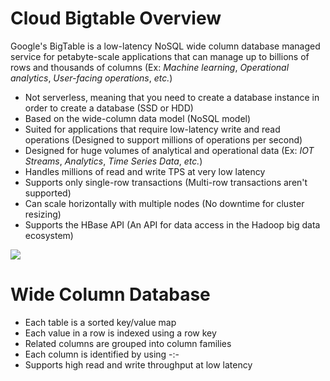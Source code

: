 # Cloud Bigtable Overview

Google's BigTable is a low-latency NoSQL wide column database managed service for petabyte-scale applications that can manage up to billions of rows and thousands of columns (Ex: *Machine learning*, *Operational analytics*, *User-facing operations*, *etc.*)

* Not serverless, meaning that you need to create a database instance in order to create a database (SSD or HDD)
* Based on the wide-column data model (NoSQL model)
* Suited for applications that require low-latency write and read operations (Designed to support millions of operations per second)
* Designed for huge volumes of analytical and operational data (Ex: *IOT Streams*, *Analytics*, *Time Series Data*, *etc.*)
* Handles millions of read and write TPS at very low latency
* Supports only single-row transactions (Multi-row transactions aren't supported)
* Can scale horizontally with multiple nodes (No downtime for cluster resizing)
* Supports the HBase API (An API for data access in the Hadoop big data ecosystem)

![](https://github.com/JonmarCorpuz/SecondBrain/blob/main/Assets/Whitespace.png)

# Wide Column Database

* Each table is a sorted key/value map
* Each value in a row is indexed using a row key
* Related columns are grouped into column families
* Each column is identified by using <column>-<family>:<column>-<qualifier>
* Supports high read and write throughput at low latency
